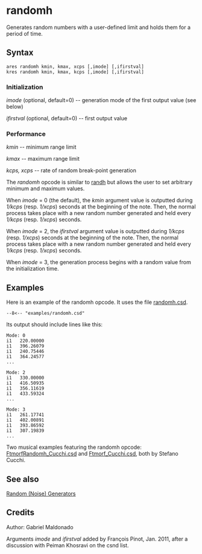 <!--
id:randomh
category:Signal Generators:Random (Noise) Generators
-->
# randomh
Generates random numbers with a user-defined limit and holds them for a period of time.

## Syntax
``` csound-orc
ares randomh kmin, kmax, xcps [,imode] [,ifirstval]
kres randomh kmin, kmax, kcps [,imode] [,ifirstval]
```

### Initialization

_imode_ (optional, default=0) -- generation mode of the first output value (see below)

_ifirstval_ (optional, default=0) -- first output value

### Performance

_kmin_ -- minimum range limit

_kmax_ -- maximum range limit

_kcps, xcps_ -- rate of random break-point generation

The _randomh_ opcode is similar to [randh](../../opcodes/randh) but allows the user to set arbitrary minimum and maximum values.

When _imode_ = 0 (the default), the _kmin_ argument value is outputted during _1/kcps_ (resp. _1/xcps_) seconds at the beginning of the note. Then, the normal process takes place with a new random number generated and held every _1/kcps_ (resp. _1/xcps_) seconds.

When _imode_ = 2, the _ifirstval_ argument value is outputted during _1/kcps_ (resp. _1/xcps_) seconds at the beginning of the note. Then, the normal process takes place with a new random number generated and held every _1/kcps_ (resp. _1/xcps_) seconds.

When _imode_ = 3, the generation process begins with a random value from the initialization time.

## Examples

Here is an example of the randomh opcode. It uses the file [randomh.csd](../../examples/randomh.csd).

``` csound-orc title="Example of the randomh opcode." linenums="1"
--8<-- "examples/randomh.csd"
```

Its output should include lines like this:

```
Mode: 0
i1   220.00000
i1   396.26079
i1   240.75446
i1   364.24577
...

Mode: 2
i1   330.00000
i1   416.50935
i1   356.11619
i1   433.59324
...

Mode: 3
i1   261.17741
i1   402.00891
i1   393.86592
i1   307.19839
...
```

Two musical examples featuring the randomh opcode:
[FtmorfRandomh_Cucchi.csd](../../examples/musical/FtmorfRandomh_Cucchi.csd) and [Ftmorf_Cucchi.csd](../../examples/musical/Ftmorf_Cucchi.csd), both by Stefano Cucchi.

## See also

[Random (Noise) Generators](../../siggen/random)

## Credits

Author: Gabriel Maldonado

Arguments _imode_ and _ifirstval_
added by François Pinot, Jan. 2011, after a discussion with Peiman Khosravi on
the csnd list.
